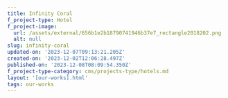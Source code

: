 ```yaml
---
title: Infinity Coral
f_project-type: Hotel
f_project-image:
  url: /assets/external/656b1e2b18790741946b37e7_rectangle2018202.png
  alt: null
slug: infinity-coral
updated-on: '2023-12-07T09:13:21.205Z'
created-on: '2023-12-02T12:06:28.497Z'
published-on: '2023-12-08T08:09:54.350Z'
f_project-type-category: cms/projects-type/hotels.md
layout: '[our-works].html'
tags: our-works
---
```



